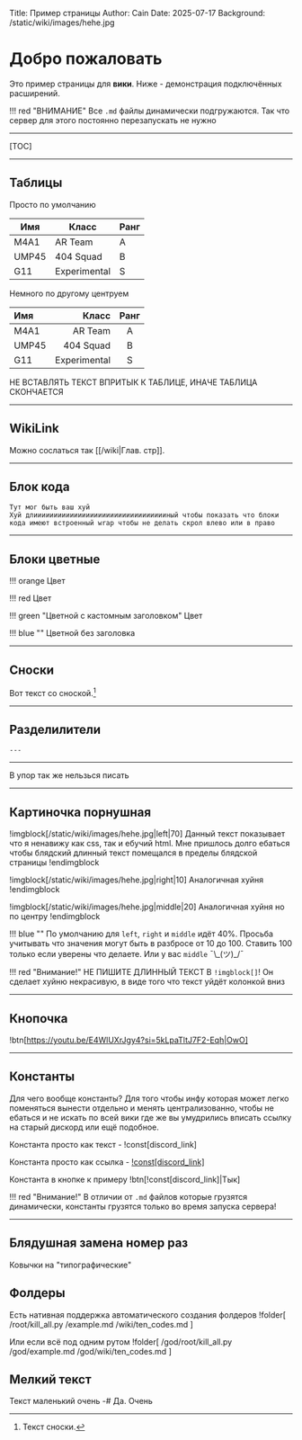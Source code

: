 <!-- Блок meta -->
Title: Пример страницы                   <!-- Название которое будет отображатья. Обязательно указывать -->
Author: Cain                             <!-- Кто сделал данную страницу. Не используется, но указывать обязательно -->
Date: 2025-07-17                         <!-- Последняя дата изменения. Обязательно указывать -->
Background: /static/wiki/images/hehe.jpg <!-- Смена заднего изображения. Не обязательно указывать. Если не указать будет использоваться "/static/images/wallpaper.jpeg"-->

# Добро пожаловать
Это пример страницы для **вики**. Ниже - демонстрация подключённых расширений.

!!! red "ВНИМАНИЕ"
    Все `.md` файлы динамически подгружаются. Так что сервер для этого постоянно перезапускать не нужно

---

[TOC]

---

## Таблицы
Просто по умолчанию

| Имя     | Класс       | Ранг |
|---------|-------------|------|
| M4A1    | AR Team     | A    |
| UMP45   | 404 Squad   | B    |
| G11     | Experimental| S    |


Немного по другому центруем

| Имя     | Класс       | Ранг |
|:--------|------------:|:----:|
| M4A1    | AR Team     | A    |
| UMP45   | 404 Squad   | B    |
| G11     | Experimental| S    |

НЕ ВСТАВЛЯТЬ ТЕКСТ ВПРИТЫК К ТАБЛИЦЕ, ИНАЧЕ ТАБЛИЦА СКОНЧАЕТСЯ

---

## WikiLink
Можно сослаться так [[/wiki|Глав. стр]].

---

## Блок кода
```
Тут мог быть ваш хуй
Хуй длиииииииииииииииииииииииииииииииииный чтобы показать что блоки кода имеют встроенный wrap чтобы не делать скрол влево или в право
```

---

## Блоки цветные

!!! orange
    Цвет

!!! red
    Цвет

!!! green "Цветной с кастомным заголовком"
    Цвет

!!! blue ""
    Цветной без заголовка

---

## Сноски

Вот текст со сноской.[^1]

[^1]: Текст сноски.

---

## Разделилители

`---`

---

В упор так же нельзься писать

---

## Картиночка порнушная
!imgblock[/static/wiki/images/hehe.jpg|left|70]
Данный текст показывает что я ненавижу как css, так и ебучий html. Мне пришлось долго ебаться чтобы блядский длинный текст помещался в пределы блядской страницы
!endimgblock

!imgblock[/static/wiki/images/hehe.jpg|right|10]
Аналогичная хуйня
!endimgblock

!imgblock[/static/wiki/images/hehe.jpg|middle|20]
Аналогичная хуйня но по центру
!endimgblock

!!! blue ""
    По умолчанию для `left`, `right` и `middle` идёт 40%. Просьба учитывать что значения могут быть в разбросе от 10 до 100.
    Ставить 100 только если уверены что делаете. Или у вас `middle` ¯\\\_(ツ)\_/¯

!!! red "Внимание!"
    НЕ ПИШИТЕ ДЛИННЫЙ ТЕКСТ В `!imgblock[]`!
    Он сделает хуйню некрасивую, в виде того что текст уйдёт колонкой вниз

---

## Кнопочка

!btn[https://youtu.be/E4WlUXrJgy4?si=5kLpaTltJ7F2-Eqh|OwO]

---

## Константы
Для чего вообще константы? Для того чтобы инфу которая может легко поменяться вынести отдельно и менять централизованно, чтобы не ебаться и не искать по всей вики где же вы умудрились вписать ссылку на старый дискорд или ещё подобное.

Константа просто как текст - !const[discord_link]

Константа просто как ссылка - [!const[discord_link]](!const[discord_link]) <!-- выглядит по ублюдски, знаю, но как есть -->

Константа в кнопке к примеру
!btn[!const[discord_link]|Тык]

!!! red "Внимание!"
    В отличии от `.md` файлов которые грузятся динамически, константы грузятся только во время запуска сервера!

---

## Блядушная замена номер раз

Ковычки на "типографические"


## Фолдеры

Есть нативная поддержка автоматического создания фолдеров
!folder[
    /root/kill_all.py
    /example.md
    /wiki/ten_codes.md
]

Или если всё под одним рутом
!folder[
    /god/root/kill_all.py
    /god/example.md
    /god/wiki/ten_codes.md
]

## Мелкий текст
Текст маленький очень
-# Да. Очень